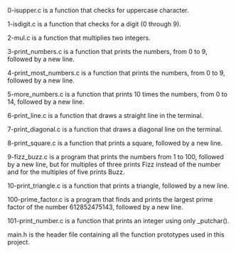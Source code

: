 0-isupper.c is a function that checks for uppercase character.

1-isdigit.c is a function that checks for a digit (0 through 9).

2-mul.c is a function that multiplies two integers.

3-print_numbers.c is a function that prints the numbers, from 0 to 9, followed by a new line.

4-print_most_numbers.c is a function that prints the numbers, from 0 to 9, followed by a new line.

5-more_numbers.c is a function that prints 10 times the numbers, from 0 to 14, followed by a new line.

6-print_line.c is a function that draws a straight line in the terminal.

7-print_diagonal.c is a function that draws a diagonal line on the terminal.

8-print_square.c is a function that prints a square, followed by a new line.

9-fizz_buzz.c is a program that prints the numbers from 1 to 100, followed by a new line, but for multiples of three prints Fizz instead of the number and for the multiples of five prints Buzz.

10-print_triangle.c is a function that prints a triangle, followed by a new line.

100-prime_factor.c is a program that finds and prints the largest prime factor of the number 612852475143, followed by a new line.

101-print_number.c is a function that prints an integer using only _putchar().

main.h is the header file containing all the function prototypes used in this project.
